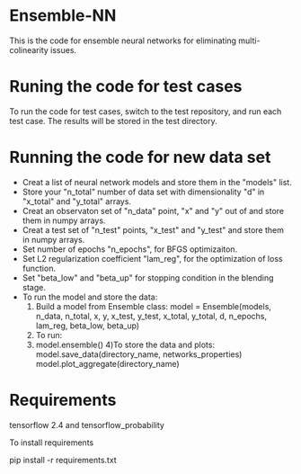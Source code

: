 # Ensemble-NN
This is the code for ensemble neural networks for eliminating multi-colinearity issues.
# Runing the code for test cases
To run the code for test cases, switch to the test repository, and run each test case. The results will be stored in the test directory.
# Running the code for new data set
- Creat a list of neural network models and store them in the "models" list.
- Store your "n_total" number of data set with dimensionality "d" in "x_total" and "y_total" arrays.
- Creat an observaton set of "n_data" point, "x" and "y" out of and store them in numpy arrays.
- Creat a test set of "n_test" points, "x_test" and "y_test" and store them in numpy arrays.
- Set number of epochs "n_epochs", for BFGS optimizaiton.
- Set L2 regularization coefficient "lam_reg", for the optimization of loss function.
- Set "beta_low" and "beta_up" for stopping condition in the blending stage.
- To run the model and store the data:
  1) Build a model from Ensemble class:
     model = Ensemble(models, n_data, n_total, x, y, 
                      x_test, y_test, x_total, y_total,
                      d, n_epochs, lam_reg, beta_low, beta_up)
  2) To run: 
  3) model.ensemble()
  4)To store the data and plots: 
    model.save_data(directory_name, networks_properties)
    model.plot_aggregate(directory_name)

# Requirements
tensorflow 2.4 and tensorflow_probability

To install requirements

pip install -r requirements.txt

